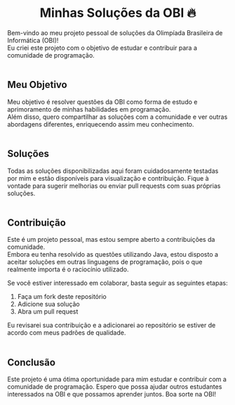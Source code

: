 <h1 align="center">Minhas Soluções da OBI 🔥</h1>

Bem-vindo ao meu projeto pessoal de soluções da Olimpíada Brasileira de Informática (OBI)! <br>
Eu criei este projeto com o objetivo de estudar e contribuir para a comunidade de programação.
<br><br>

## Meu Objetivo
Meu objetivo é resolver questões da OBI como forma de estudo e aprimoramento de minhas habilidades em programação. <br>
Além disso, quero compartilhar as soluções com a comunidade e ver outras abordagens diferentes, enriquecendo assim meu conhecimento.
<br><br>

## Soluções
Todas as soluções disponibilizadas aqui foram cuidadosamente testadas por mim e estão disponíveis para visualização e contribuição. 
Fique à vontade para sugerir melhorias ou enviar pull requests com suas próprias soluções.
<br><br>

## Contribuição
Este é um projeto pessoal, mas estou sempre aberto a contribuições da comunidade. <br>
Embora eu tenha resolvido as questões utilizando Java, estou disposto a aceitar soluções em outras linguagens de programação,
pois o que realmente importa é o raciocínio utilizado.

Se você estiver interessado em colaborar, basta seguir as seguintes etapas:
<br>

1. Faça um fork deste repositório
2. Adicione sua solução
3. Abra um pull request


Eu revisarei sua contribuição e a adicionarei ao repositório se estiver de acordo com meus padrões de qualidade.
<br><br>
## Conclusão
Este projeto é uma ótima oportunidade para mim estudar e contribuir com a comunidade de programação. 
Espero que possa ajudar outros estudantes interessados na OBI e que possamos aprender juntos. Boa sorte na OBI!
